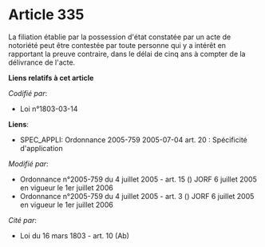 # Article 335

La filiation établie par la possession d'état constatée par un acte de notoriété peut être contestée par toute personne qui y
a intérêt en rapportant la preuve contraire, dans le délai de cinq ans à compter de la délivrance de l'acte.

**Liens relatifs à cet article**

_Codifié par_:

  - Loi n°1803-03-14

**Liens**:

  - SPEC_APPLI: Ordonnance 2005-759 2005-07-04 art. 20 : Spécificité d'application

_Modifié par_:

  - Ordonnance n°2005-759 du 4 juillet 2005 - art. 15 () JORF 6 juillet 2005 en vigueur le 1er juillet 2006
  - Ordonnance n°2005-759 du 4 juillet 2005 - art. 3 () JORF 6 juillet 2005 en vigueur le 1er juillet 2006

_Cité par_:

  - Loi du 16 mars 1803 - art. 10 (Ab)
